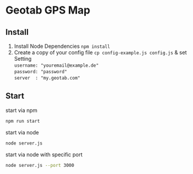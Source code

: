 # Geotab GPS Map

## Install
1. Install Node Dependencies `npm install`
2. Create a copy of your config file `cp config-example.js config.js` & set Setting  
    `username: "youremail@example.de"`  
    `password: "password"`  
    `server  : "my.geotab.com"`  

## Start

start via npm
```bash
npm run start
```

start via node
```bash
node server.js
```

start via node with specific port

```bash
node server.js --port 3000
```
